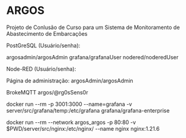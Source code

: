 # ARGOS
Projeto de Conlusão de Curso para um Sistema de Monitoramento de Abastecimento de Embarcações

PostGreSQL (Usuário/senha):

argosadmin/argosAdmin
grafana/grafanaUser
nodered/noderedUser

Node-RED (Usuário/senha):

Página de administração:
argosAdmin/argosAdmin

BrokeMQTT
argos/@rg0sSens0r

docker run --rm -p 3001:3000 --name=grafana -v server/src/grafana/temp:/etc/grafana  grafana/grafana-enterprise

docker run --rm --network argos_argos -p 80:80 -v $PWD/server/src/nginx:/etc/nginx/ --name nginx nginx:1.21.6 
